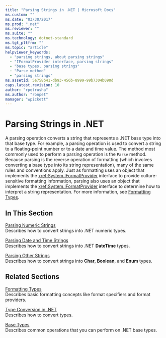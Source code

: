 ```yaml
---
title: "Parsing Strings in .NET | Microsoft Docs"
ms.custom: ""
ms.date: "03/30/2017"
ms.prod: ".net"
ms.reviewer: ""
ms.suite: ""
ms.technology: dotnet-standard
ms.tgt_pltfrm: ""
ms.topic: "article"
helpviewer_keywords: 
  - "parsing strings, about parsing strings"
  - "IFormatProvider interface, parsing strings"
  - "base types, parsing strings"
  - "Parse method"
  - "parsing strings"
ms.assetid: 5e758b41-db93-456b-8999-99b7304b090d
caps.latest.revision: 10
author: "rpetrusha"
ms.author: "ronpet"
manager: "wpickett"
---
```

# Parsing Strings in .NET
A parsing operation converts a string that represents a .NET base type into that base type. For example, a parsing operation is used to convert a string to a floating-point number or to a date and time value. The method most commonly used to perform a parsing operation is the `Parse` method. Because parsing is the reverse operation of formatting (which involves converting a base type into its string representation), many of the same rules and conventions apply. Just as formatting uses an object that implements the <xref:System.IFormatProvider> interface to provide culture-sensitive formatting information, parsing also uses an object that implements the <xref:System.IFormatProvider> interface to determine how to interpret a string representation. For more information, see [Formatting Types](../../../docs/standard/base-types/formatting-types.md).  
  
## In This Section  
 [Parsing Numeric Strings](../../../docs/standard/base-types/parsing-numeric.md)  
 Describes how to convert strings into .NET numeric types.  
  
 [Parsing Date and Time Strings](../../../docs/standard/base-types/parsing-datetime.md)  
 Describes how to convert strings into .NET **DateTime** types.  
  
 [Parsing Other Strings](../../../docs/standard/base-types/parsing-other.md)  
 Describes how to convert strings into **Char**, **Boolean**, and **Enum** types.  
  
## Related Sections  
 [Formatting Types](../../../docs/standard/base-types/formatting-types.md)  
 Describes basic formatting concepts like format specifiers and format providers.  
  
 [Type Conversion in .NET](../../../docs/standard/base-types/type-conversion.md)  
 Describes how to convert types.  
  
 [Base Types](../../../docs/standard/base-types/index.md)  
 Describes common operations that you can perform on .NET base types.